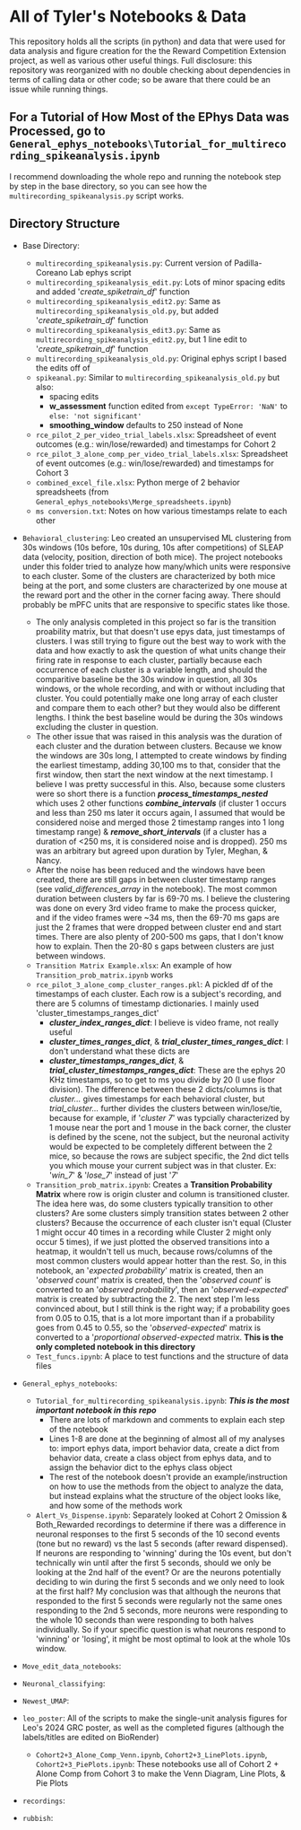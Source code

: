 # All of Tyler's Notebooks & Data

 This repository holds all the scripts (in python) and data that were used for data analysis and figure creation for the the Reward Competition Extension project, as well as various other useful things.
 Full disclosure: this repository was reorganized with no double checking about dependencies in terms of calling data or other code; so be aware that there could be an issue while running things. 

 ## For a Tutorial of How Most of the EPhys Data was Processed, go to `General_ephys_notebooks\Tutorial_for_multirecording_spikeanalysis.ipynb`
  I recommend downloading the whole repo and running the notebook step by step in the base directory, so you can see how the `multirecording_spikeanalysis.py` script works.

 ## Directory Structure

- Base Directory:
    - `multirecording_spikeanalysis.py`: Current version of Padilla-Coreano Lab ephys script
    - `multirecording_spikeanalysis_edit.py`: Lots of minor spacing edits and added '*create_spiketrain_df*' function
    - `multirecording_spikeanalysis_edit2.py`: Same as `multirecording_spikeanalysis_old.py`, but added '*create_spiketrain_df*' function
    - `multirecording_spikeanalysis_edit3.py`: Same as `multirecording_spikeanalysis_edit2.py`, but 1 line edit to '*create_spiketrain_df*' function
    - `multirecording_spikeanalysis_old.py`: Original ephys script I based the edits off of
    - `spikeanal.py`: Similar to `multirecording_spikeanalysis_old.py` but also:
        - spacing edits
        - **w_assessment** function edited from `except TypeError: 'NaN'` to `else: 'not significant'`
        - **smoothing_window** defaults to 250 instead of None
    - `rce_pilot_2_per_video_trial_labels.xlsx`: Spreadsheet of event outcomes (e.g.: win/lose/rewarded) and timestamps for Cohort 2
    - `rce_pilot_3_alone_comp_per_video_trial_labels.xlsx`: Spreadsheet of event outcomes (e.g.: win/lose/rewarded) and timestamps for Cohort 3
    - `combined_excel_file.xlsx`: Python merge of 2 behavior spreadsheets (from `General_ephys_notebooks\Merge_spreadsheets.ipynb`)
    - `ms conversion.txt`: Notes on how various timestamps relate to each other
- `Behavioral_clustering`: Leo created an unsupervised ML clustering from 30s windows (10s before, 10s during, 10s after competitions) of SLEAP data (velocity, position, direction of both mice). The project notebooks under this folder tried to analyze how many/which units were responsive to each cluster. Some of the clusters are characterized by both mice being at the port, and some clusters are characterized by one mouse at the reward port and the other in the corner facing away. There should probably be mPFC units that are responsive to specific states like those.
    - The only analysis completed in this project so far is the transition proability matrix, but that doesn't use epys data, just timestamps of clusters. I was still trying to figure out the best way to work with the data and how exactly to ask the question of what units change their firing rate in response to each cluster, partially because each occurrence of each cluster is a variable length, and should the comparitive baseline be the 30s window in question, all 30s windows, or the whole recording, and with or without including that cluster. You could potentially make one long array of each cluster and compare them to each other? but they would also be different lengths. I think the best baseline would be during the 30s windows excluding the cluster in question.
    - The other issue that was raised in this analysis was the duration of each cluster and the duration between clusters. Because we know the windows are 30s long, I attempted to create windows by finding the earliest timestamp, adding 30,100 ms to that, consider that the first window, then start the next window at the next timestamp. I believe I was pretty successful in this. Also, because some clusters were so short there is a function ***process_timestamps_nested*** which uses 2 other functions ***combine_intervals*** (if cluster 1 occurs and less than 250 ms later it occurs again, I assumed that would be considered noise and merged those 2 timestamp ranges into 1 long timestamp range) & ***remove_short_intervals*** (if a cluster has a duration of <250 ms, it is considered noise and is dropped). 250 ms was an arbitrary but agreed upon duration by Tyler, Meghan, & Nancy.
    - After the noise has been reduced and the windows have been created, there are still gaps in between cluster timestamp ranges (see *valid_differences_array* in the notebook). The most common duration between clusters by far is 69-70 ms. I believe the clustering was done on every 3rd video frame to make the process quicker, and if the video frames were ~34 ms, then the 69-70 ms gaps are just the 2 frames that were dropped between cluster end and start times. There are also plenty of 200-500 ms gaps, that I don't know how to explain. Then the 20-80 s gaps between clusters are just between windows.
    - `Transition Matrix Example.xlsx`: An example of how `Transition_prob_matrix.ipynb` works
    - `rce_pilot_3_alone_comp_cluster_ranges.pkl`: A pickled df of the timestamps of each cluster. Each row is a subject's recording, and there are 5 columns of timestamp dictionaries. I mainly used 'cluster_timestamps_ranges_dict'
        - ***cluster_index_ranges_dict***: I believe is video frame, not really useful
        - ***cluster_times_ranges_dict***, & ***trial_cluster_times_ranges_dict***: I don't understand what these dicts are
        - ***cluster_timestamps_ranges_dict***, & ***trial_cluster_timestamps_ranges_dict***: These are the ephys 20 KHz timestamps, so to get to ms you divide by 20 (I use floor division). The difference between these 2 dicts/columns is that *cluster...* gives timestamps for each behavioral cluster, but *trial_cluster...* further divides the clusters between win/lose/tie, because for example, if '*cluster 7*' was typcially characterized by 1 mouse near the port and 1 mouse in the back corner, the cluster is defined by the scene, not the subject, but the neuronal activity would be expected to be completely different between the 2 mice, so because the rows are subject specific, the 2nd dict tells you which mouse your current subject was in that cluster. Ex: '*win_7*' & '*lose_7*' instead of just '*7*'
    - `Transition_prob_matrix.ipynb`: Creates a **Transition Probability Matrix** where row is origin cluster and column is transitioned cluster. The idea here was, do some clusters typically transition to other clusters? Are some clusters simply transition states between 2 other clusters? Because the occurrence of each cluster isn't equal (Cluster 1 might occur 40 times in a recording while Cluster 2 might only occur 5 times), if we just plotted the observed transitions into a heatmap, it wouldn't tell us much, because rows/columns of the most common clusters would appear hotter than the rest. So, in this notebook, an '*expected probability*' matrix is created, then an '*observed count*' matrix is created, then the '*observed count*' is converted to an '*observed probability*', then an '*observed-expected*' matrix is created by subtracting the 2. The next step I'm less convinced about, but I still think is the right way; if a probability goes from 0.05 to 0.15, that is a lot more important than if a probability goes from 0.45 to 0.55, so the '*observed-expected*' matrix is converted to a '*proportional observed-expected* matrix. **This is the only completed notebook in this directory**
    - `Test_funcs.ipynb`: A place to test functions and the structure of data files
 
- `General_ephys_notebooks`:
    - `Tutorial_for_multirecording_spikeanalysis.ipynb`: ***This is the most important notebook in this repo***
        - There are lots of markdown and comments to explain each step of the notebook
        - Lines 1-8 are done at the beginning of almost all of my analyses to: import ephys data, import behavior data, create a dict from behavior data, create a class object from ephys data, and to assign the behavior dict to the ephys class object
        - The rest of the notebook doesn't provide an example/instruction on how to use the methods from the object to analyze the data, but instead explains what the structure of the object looks like, and how some of the methods work
    - `Alert_Vs_Dispense.ipynb`: Separately looked at Cohort 2 Omission & Both_Rewarded recordings to determine if there was a difference in neuronal responses to the first 5 seconds of the 10 second events (tone but no reward) vs the last 5 seconds (after reward dispensed). If neurons are responding to 'winning' during the 10s event, but don't technically win until after the first 5 seconds, should we only be looking at the 2nd half of the event? Or are the neurons potentially deciding to win during the first 5 seconds and we only need to look at the first half? My conclusion was that although the neurons that responded to the first 5 seconds were regularly not the same ones responding to the 2nd 5 seconds, more neurons were responding to the whole 10 seconds than were responding to both halves individually. So if your specific question is what neurons respond to 'winning' or 'losing', it might be most optimal to look at the whole 10s window.
  
- `Move_edit_data_notebooks`:
- `Neuronal_classifying`:
- `Newest_UMAP`:
- `leo_poster`: All of the scripts to make the single-unit analysis figures for Leo's 2024 GRC poster, as well as the completed figures (although the labels/titles are edited on BioRender)
    - `Cohort2+3_Alone_Comp_Venn.ipynb`, `Cohort2+3_LinePlots.ipynb`, `Cohort2+3_PiePlots.ipynb`: These notebooks use all of Cohort 2 + Alone Comp from Cohort 3 to make the Venn Diagram, Line Plots, & Pie Plots
- `recordings`:
- `rubbish`:

